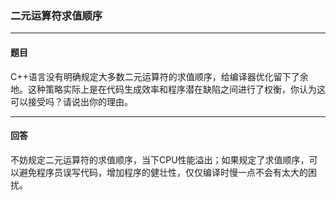 ### 二元运算符求值顺序
***
#### 题目

C++语言没有明确规定大多数二元运算符的求值顺序，给编译器优化留下了余地。这种策略实际上是在代码生成效率和程序潜在缺陷之间进行了权衡，你认为这可以接受吗？请说出你的理由。

***
#### 回答

不妨规定二元运算符的求值顺序，当下CPU性能溢出；如果规定了求值顺序，可以避免程序员误写代码，增加程序的健壮性，仅仅编译时慢一点不会有太大的困扰。
